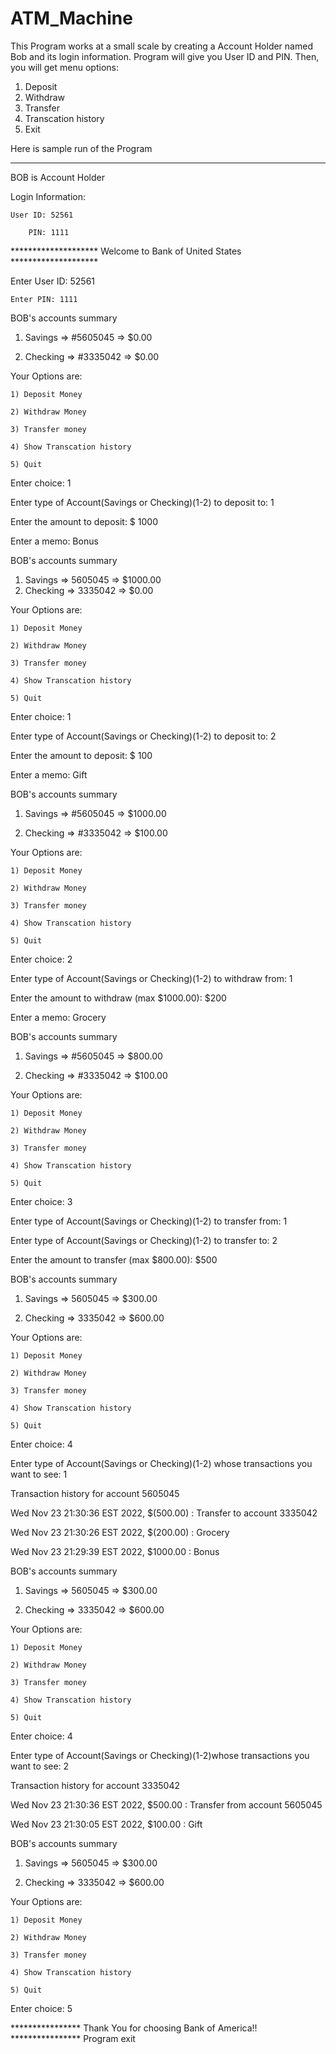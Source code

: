 # ATM_Machine

This Program works at a small scale by creating a Account Holder named Bob and its login information. Program will give you User ID and PIN. Then, you will get menu options:

1) Deposit
2) Withdraw
3) Transfer
4) Transcation history
5) Exit

Here is sample run of the Program

*******************************************************************************

BOB is Account Holder

Login Information:

	User ID: 52561
  
        PIN: 1111
	

******************** Welcome to Bank of United States ********************




Enter User ID: 52561

    Enter PIN: 1111



BOB's accounts summary

1) Savings =>          #5605045 =>          $0.00 

2) Checking  =>       #3335042 =>         $0.00 

Your Options are:

	1) Deposit Money
	
	2) Withdraw Money
	
	3) Transfer money
	
	4) Show Transcation history
	
	5) Quit

Enter choice: 1

Enter type of Account(Savings or Checking)(1-2) to deposit to: 1

Enter the amount to deposit: $ 1000

Enter a memo: Bonus


BOB's accounts summary

1) Savings  =>    5605045 =>    $1000.00 
2) Checking  =>   3335042 =>    $0.00 

Your Options are:

	1) Deposit Money
	
	2) Withdraw Money
	
	3) Transfer money
	
	4) Show Transcation history
	
	5) Quit

Enter choice: 1

Enter type of Account(Savings or Checking)(1-2) to deposit to: 2

Enter the amount to deposit: $ 100

Enter a memo: Gift


BOB's accounts summary

1) Savings =>	#5605045 =>	$1000.00 

2) Checking =>	#3335042 =>	$100.00 

Your Options are:

	1) Deposit Money
	
	2) Withdraw Money
	
	3) Transfer money
	
	4) Show Transcation history
	
	5) Quit
	

Enter choice: 2

Enter type of Account(Savings or Checking)(1-2) to withdraw from: 1

Enter the amount to withdraw (max $1000.00): $200

Enter a memo: Grocery



BOB's accounts summary

1) Savings =>   #5605045 =>  $800.00 
 
2) Checking =>  #3335042 =>  $100.00 


Your Options are:

	1) Deposit Money
	
	2) Withdraw Money
	
	3) Transfer money
	
	4) Show Transcation history
	
	5) Quit




Enter choice: 3

Enter type of Account(Savings or Checking)(1-2) to transfer from: 1

Enter type of Account(Savings or Checking)(1-2) to transfer to: 2

Enter the amount to transfer (max $800.00): $500


BOB's accounts summary

1) Savings =>  5605045 =>   $300.00 

2) Checking =>  3335042 =>  $600.00 

Your Options are:

	1) Deposit Money
	
	2) Withdraw Money
	
	3) Transfer money
	
	4) Show Transcation history
	
	5) Quit
	
	
	

Enter choice: 
4

Enter type of Account(Savings or Checking)(1-2) whose transactions you want to see: 1

Transaction history for account 5605045

Wed Nov 23 21:30:36 EST 2022, $(500.00) : Transfer to account 3335042

Wed Nov 23 21:30:26 EST 2022, $(200.00) : Grocery

Wed Nov 23 21:29:39 EST 2022, $1000.00 : Bonus




BOB's accounts summary

1) Savings =>  5605045 =>   $300.00 

2) Checking =>  3335042 =>  $600.00 

Your Options are:


	1) Deposit Money

	2) Withdraw Money
	
	3) Transfer money
	
	4) Show Transcation history
	
	5) Quit



Enter choice: 4

Enter type of Account(Savings or Checking)(1-2)whose transactions you want to see: 2


Transaction history for account 3335042

Wed Nov 23 21:30:36 EST 2022, $500.00 : Transfer from account 5605045

Wed Nov 23 21:30:05 EST 2022, $100.00 : Gift





BOB's accounts summary

1) Savings =>  5605045 =>   $300.00 

2) Checking =>  3335042 =>   $600.00 


Your Options are:

	1) Deposit Money
	
	2) Withdraw Money
	
	3) Transfer money
	
	4) Show Transcation history
	
	5) Quit

Enter choice: 5


****************  Thank You for choosing Bank of America!! ****************
Program exit
